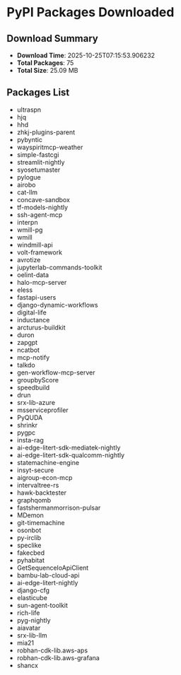 # PyPI Packages Downloaded

## Download Summary
- **Download Time**: 2025-10-25T07:15:53.906232
- **Total Packages**: 75
- **Total Size**: 25.09 MB

## Packages List
- ultraspn
- hjq
- hhd
- zhkj-plugins-parent
- pybyntic
- wayspiritmcp-weather
- simple-fastcgi
- streamlit-nightly
- syosetumaster
- pylogue
- airobo
- cat-llm
- concave-sandbox
- tf-models-nightly
- ssh-agent-mcp
- interpn
- wmill-pg
- wmill
- windmill-api
- volt-framework
- avrotize
- jupyterlab-commands-toolkit
- oelint-data
- halo-mcp-server
- eless
- fastapi-users
- django-dynamic-workflows
- digital-life
- inductance
- arcturus-buildkit
- duron
- zapgpt
- ncatbot
- mcp-notify
- talkdo
- gen-workflow-mcp-server
- groupbyScore
- speedbuild
- drun
- srx-lib-azure
- msserviceprofiler
- PyQUDA
- shrinkr
- pygpc
- insta-rag
- ai-edge-litert-sdk-mediatek-nightly
- ai-edge-litert-sdk-qualcomm-nightly
- statemachine-engine
- insyt-secure
- aigroup-econ-mcp
- intervaltree-rs
- hawk-backtester
- graphqomb
- fastshermanmorrison-pulsar
- MDemon
- git-timemachine
- osonbot
- py-irclib
- speclike
- fakecbed
- pyhabitat
- GetSequenceIoApiClient
- bambu-lab-cloud-api
- ai-edge-litert-nightly
- django-cfg
- elasticube
- sun-agent-toolkit
- rich-life
- pyg-nightly
- aiavatar
- srx-lib-llm
- mia21
- robhan-cdk-lib.aws-aps
- robhan-cdk-lib.aws-grafana
- shancx
